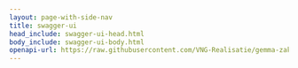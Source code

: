 ```yaml
---
layout: page-with-side-nav
title: swagger-ui
head_include: swagger-ui-head.html
body_include: swagger-ui-body.html
openapi-url: https://raw.githubusercontent.com/VNG-Realisatie/gemma-zaken/master/api-specificatie/zrc/1.2.x/1.2.1/openapi.yaml
---
```


<div id="swagger-ui"></div>
